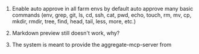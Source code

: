 1.  Enable auto approve in all farm envs by default
auto approve many basic commands (env, grep, git, ls, cd, ssh, cat, pwd, echo, touch, rm, mv, cp, mkdir, rmdir, tree, find, head, tail, less, more, etc.)

2.  Markdown preview still doesn't work, why?

3.  The system is meant to provide the aggregate-mcp-server from 